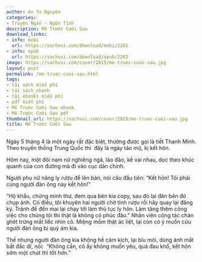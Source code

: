 ```yaml
---
author: An Tư Nguyên
categories:
- Truyện Ngắn - Ngôn Tình
description: Mê Trước Cưới Sau
download_links:
- info: mobi
  url: https://sachvui.com/download/mobi/2201
- info: epub
  url: https://sachvui.com/download/epub/2202
image: https://sachvui.com/cover/2015/me-truoc-cuoi-sau.jpg
layout: post
permalink: /me-truoc-cuoi-sau.html
tags:
- tải sách miễn phí
- tải sách nhanh
- tải ebooks miễn phí
- pdf miễn phí
- Mê Trước Cưới Sau ebook
- Mê Trước Cưới Sau pdf
thumbnail_url: https://sachvui.com/cover/2015/me-truoc-cuoi-sau.jpg
title: Mê Trước Cưới Sau
---
```


 <div class="item-desc text-justify"> <p>Ngày 5 tháng 4 là một ngày rất đặc biệt, thường được gọi là tiết Thanh Minh. Theo truyền thống Trung Quốc thì  đây là ngày tảo mộ, kị kết hôn.</p><p>Hôm nay, một đôi nam nữ nghiêng ngả, lảo đảo, kề vai nhau, dọc theo khúc quanh của con đường mà đi vào cục dân chính.</p><p>Người phụ nữ nâng ly rượu để lên bàn, nói câu đầu tiên: “Kết hôn! Tôi phải cùng người đàn ông này kết hôn!”</p><p>“Hộ khẩu, chứng minh thư, đem qua bên kia copy, sau đó lại đên bên đó chụp ảnh. Có điều, tôi khuyên hai người chờ tỉnh rượu rồi hãy quay lại đăng ký. Tránh để đến mai lại chạy tới làm thủ tục ly hôn. Làm tăng thêm công việc cho chúng tôi thì thật là không có phúc đâu.” Nhân viên công tác chán ghét trừng mắt liếc nhìn cô. Miệng mồm thật ác liệt, lại còn có ý muốn cứu người đàn ông bị quỷ ám kia.</p><p>Thế nhưng người đàn ông kia không hề cảm kích, lại bĩu môi, dùng ánh mắt bất đắc dĩ, nói:  “Không cần, cô ấy không muốn yêu, quá đau khổ, kết hôn sớm một chút thì tốt hơn.”</p> </div>